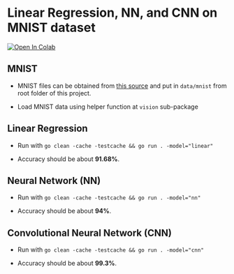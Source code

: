 # Linear Regression, NN, and CNN on MNIST dataset

[![Open In Colab](https://colab.research.google.com/assets/colab-badge.svg)](https://colab.research.google.com/github/sugarme/nb/blob/master/mnist/mnist.ipynb)

## MNIST

- MNIST files can be obtained from [this source](http://yann.lecun.com/exdb/mnist/) and put in `data/mnist` from
    root folder of this project.

- Load MNIST data using helper function at `vision` sub-package


## Linear Regression

- Run with `go clean -cache -testcache && go run . -model="linear"`


- Accuracy should be about **91.68%**.


## Neural Network (NN)

- Run with `go clean -cache -testcache && go run . -model="nn"`

- Accuracy should be about **94%**.


## Convolutional Neural Network (CNN)

- Run with `go clean -cache -testcache && go run . -model="cnn"`

- Accuracy should be about **99.3%**.




